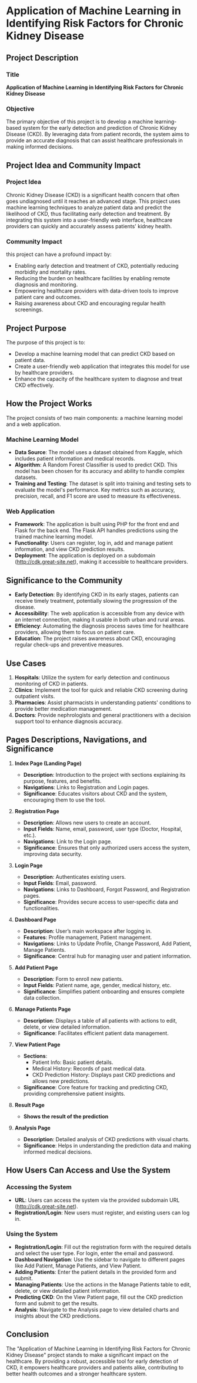 # Application of Machine Learning in Identifying Risk Factors for Chronic Kidney Disease

## Project Description

### Title
**Application of Machine Learning in Identifying Risk Factors for Chronic Kidney Disease**

### Objective
The primary objective of this project is to develop a machine learning-based system for the early detection and prediction of Chronic Kidney Disease (CKD). By leveraging data from patient records, the system aims to provide an accurate diagnosis that can assist healthcare professionals in making informed decisions.

## Project Idea and Community Impact

### Project Idea
Chronic Kidney Disease (CKD) is a significant health concern that often goes undiagnosed until it reaches an advanced stage. This project uses machine learning techniques to analyze patient data and predict the likelihood of CKD, thus facilitating early detection and treatment. By integrating this system into a user-friendly web interface, healthcare providers can quickly and accurately assess patients' kidney health.

### Community Impact
this project can have a profound impact by:
- Enabling early detection and treatment of CKD, potentially reducing morbidity and mortality rates.
- Reducing the burden on healthcare facilities by enabling remote diagnosis and monitoring.
- Empowering healthcare providers with data-driven tools to improve patient care and outcomes.
- Raising awareness about CKD and encouraging regular health screenings.

## Project Purpose
The purpose of this project is to:
- Develop a machine learning model that can predict CKD based on patient data.
- Create a user-friendly web application that integrates this model for use by healthcare providers.
- Enhance the capacity of the healthcare system to diagnose and treat CKD effectively.

## How the Project Works
The project consists of two main components: a machine learning model and a web application.

### Machine Learning Model
- **Data Source**: The model uses a dataset obtained from Kaggle, which includes patient information and medical records.
- **Algorithm**: A Random Forest Classifier is used to predict CKD. This model has been chosen for its accuracy and ability to handle complex datasets.
- **Training and Testing**: The dataset is split into training and testing sets to evaluate the model's performance. Key metrics such as accuracy, precision, recall, and F1 score are used to measure its effectiveness.

### Web Application
- **Framework**: The application is built using PHP for the front end and Flask for the back end. The Flask API handles predictions using the trained machine learning model.
- **Functionality**: Users can register, log in, add and manage patient information, and view CKD prediction results.
- **Deployment**: The application is deployed on a subdomain (http://cdk.great-site.net), making it accessible to healthcare providers.

## Significance to the Community
- **Early Detection**: By identifying CKD in its early stages, patients can receive timely treatment, potentially slowing the progression of the disease.
- **Accessibility**: The web application is accessible from any device with an internet connection, making it usable in both urban and rural areas.
- **Efficiency**: Automating the diagnosis process saves time for healthcare providers, allowing them to focus on patient care.
- **Education**: The project raises awareness about CKD, encouraging regular check-ups and preventive measures.

## Use Cases
1. **Hospitals**: Utilize the system for early detection and continuous monitoring of CKD in patients.
2. **Clinics**: Implement the tool for quick and reliable CKD screening during outpatient visits.
3. **Pharmacies**: Assist pharmacists in understanding patients' conditions to provide better medication management.
4. **Doctors**: Provide nephrologists and general practitioners with a decision support tool to enhance diagnosis accuracy.

## Pages Descriptions, Navigations, and Significance
1. **Index Page (Landing Page)**
   - **Description**: Introduction to the project with sections explaining its purpose, features, and benefits.
   - **Navigations**: Links to Registration and Login pages.
   - **Significance**: Educates visitors about CKD and the system, encouraging them to use the tool.

2. **Registration Page**
   - **Description**: Allows new users to create an account.
   - **Input Fields**: Name, email, password, user type (Doctor, Hospital, etc.).
   - **Navigations**: Link to the Login page.
   - **Significance**: Ensures that only authorized users access the system, improving data security.

3. **Login Page**
   - **Description**: Authenticates existing users.
   - **Input Fields**: Email, password.
   - **Navigations**: Links to Dashboard, Forgot Password, and Registration pages.
   - **Significance**: Provides secure access to user-specific data and functionalities.

4. **Dashboard Page**
   - **Description**: User’s main workspace after logging in.
   - **Features**: Profile management, Patient management.
   - **Navigations**: Links to Update Profile, Change Password, Add Patient, Manage Patients.
   - **Significance**: Central hub for managing user and patient information.

5. **Add Patient Page**
   - **Description**: Form to enroll new patients.
   - **Input Fields**: Patient name, age, gender, medical history, etc.
   - **Significance**: Simplifies patient onboarding and ensures complete data collection.

6. **Manage Patients Page**
   - **Description**: Displays a table of all patients with actions to edit, delete, or view detailed information.
   - **Significance**: Facilitates efficient patient data management.

7. **View Patient Page**
   - **Sections**:
     - Patient Info: Basic patient details.
     - Medical History: Records of past medical data.
     - CKD Prediction History: Displays past CKD predictions and allows new predictions.
   - **Significance**: Core feature for tracking and predicting CKD, providing comprehensive patient insights.

8. **Result Page**
   - **Shows the result of the prediction**

9. **Analysis Page**
   - **Description**: Detailed analysis of CKD predictions with visual charts.
   - **Significance**: Helps in understanding the prediction data and making informed medical decisions.

## How Users Can Access and Use the System

### Accessing the System
- **URL**: Users can access the system via the provided subdomain URL (http://cdk.great-site.net).
- **Registration/Login**: New users must register, and existing users can log in.

### Using the System
- **Registration/Login**: Fill out the registration form with the required details and select the user type. For login, enter the email and password.
- **Dashboard Navigation**: Use the sidebar to navigate to different pages like Add Patient, Manage Patients, and View Patient.
- **Adding Patients**: Enter the patient details in the provided form and submit.
- **Managing Patients**: Use the actions in the Manage Patients table to edit, delete, or view detailed patient information.
- **Predicting CKD**: On the View Patient page, fill out the CKD prediction form and submit to get the results.
- **Analysis**: Navigate to the Analysis page to view detailed charts and insights about the CKD predictions.

## Conclusion
The "Application of Machine Learning in Identifying Risk Factors for Chronic Kidney Disease" project stands to make a significant impact on the healthcare. By providing a robust, accessible tool for early detection of CKD, it empowers healthcare providers and patients alike, contributing to better health outcomes and a stronger healthcare system.
